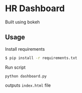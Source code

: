 # HR Dashboard

Built using bokeh

## Usage

Install requirements
```sh
$ pip install -r requirements.txt
```

Run script
```
python dashboard.py
```

outputs `index.html` file
